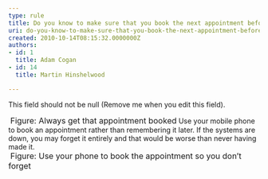 ```yaml
---
type: rule
title: Do you know to make sure that you book the next appointment before you leave the client?
uri: do-you-know-to-make-sure-that-you-book-the-next-appointment-before-you-leave-the-client
created: 2010-10-14T08:15:32.0000000Z
authors:
- id: 1
  title: Adam Cogan
- id: 14
  title: Martin Hinshelwood

---
```




<span class='intro'> This field should not be null (Remove me when you edit this field). </span>


  <img alt="" class="ms-rteCustom-ImageArea" src="/Standards/Management/RulesToManagingSoftwareConsultants/PublishingImages/BookAppointment01.jpg" />&#160;<font class="ms-rteCustom-FigureNormal" size="+0">Figure&#58; Always get that appointment booked</font> Use your mobile phone to book an appointment rather than remembering it later. If the systems are down, you may forget it entirely and that would be worse than never having made it. <br>
<img alt="" class="ms-rteCustom-ImageArea" src="/Standards/Management/RulesToManagingSoftwareConsultants/PublishingImages/UsePhoneToBookAppointment.jpg" />&#160;<font class="ms-rteCustom-FigureNormal" size="+0">Figure&#58; Use your phone to book the appointment so you don’t forget</font> 



